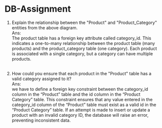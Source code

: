 # DB-Assignment

1. Explain the relationship between the "Product" and "Product_Category" entities from the above diagram. <br>
Ans:<br>
The product table has a foreign key attribute called category_id. This indicates a one-to-many relationship between the product table (many products) and the product_category table (one category).
Each product is associated with a single category, but a category can have multiple products.<br><br>

2. How could you ensure that each product in the "Product" table has a valid category assigned to it?<br>
Ans:<br>
we have to define a foreign key constraint between the category_id column in the “Product” table and the id column in the “Product Category” table.
This constraint ensures that any value entered in the category_id column of the “Product” table must exist as a valid id in the “Product Category” table.
If an attempt is made to insert or update a product with an invalid category ID, the database will raise an error, preventing inconsistent data.
